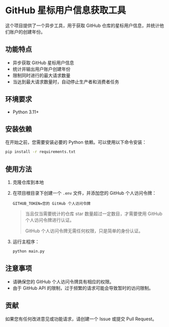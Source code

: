 # GitHub 星标用户信息获取工具

这个项目提供了一个异步工具，用于获取 GitHub 仓库的星标用户信息，并统计他们账户的创建年份。

## 功能特点

- 异步获取 GitHub 星标用户信息
- 统计并输出用户账户创建年份
- 限制同时进行的最大请求数量
- 当达到最大请求数量时，自动停止生产者和消费者任务

## 环境要求

- Python 3.11+

## 安装依赖

在开始之前，您需要安装必要的 Python 依赖。可以使用以下命令安装：

```bash
pip install -r requirements.txt
```

## 使用方法

1. 克隆仓库到本地

2. 在项目根目录下创建一个 `.env` 文件，并添加您的 GitHub 个人访问令牌：

    ```
    GITHUB_TOKEN=您的 GitHub 个人访问令牌
    ```

    > 当且仅当需要统计的仓库 star 数量超过一定数目，才需要使用 GitHub 个人访问令牌进行认证。
    >
    > GitHub 个人访问令牌无需任何权限，只是简单的身份认证。

3. 运行主程序：

    ```bash
    python main.py
    ```

## 注意事项

- 请确保您的 GitHub 个人访问令牌具有相应的权限。
- 由于 GitHub API 的限制，过于频繁的请求可能会导致暂时的访问限制。

## 贡献

如果您有任何改进意见或功能请求，请创建一个 Issue 或提交 Pull Request。